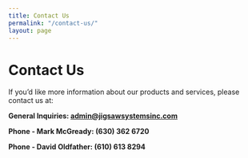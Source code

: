 ```yaml
---
title: Contact Us
permalink: "/contact-us/"
layout: page
---
```


# Contact Us

If you’d like more information about our products and services, please contact us at:

**General Inquiries: admin@jigsawsystemsinc.com**

**Phone - Mark McGready: (630) 362 6720**

**Phone - David Oldfather: (610) 613 8294**
